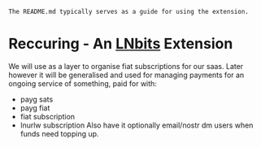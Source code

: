 `The README.md typically serves as a guide for using the extension.`

# Reccuring - An [LNbits](https://github.com/lnbits/lnbits) Extension
We will use as a layer to organise fiat subscriptions for our saas. 
Later however it will be generalised and used for managing payments for an ongoing service of something, paid for with:
* payg sats
* payg fiat
* fiat subscription
* lnurlw subscription
Also have it optionally email/nostr dm users when funds need topping up.

